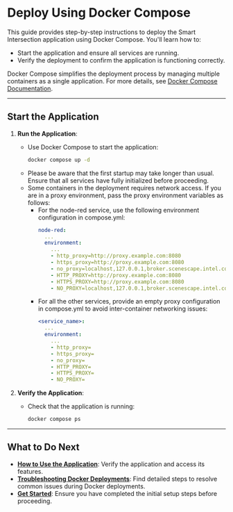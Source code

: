 # Deploy Using Docker Compose

This guide provides step-by-step instructions to deploy the Smart Intersection application using Docker Compose. You'll learn how to:
- Start the application and ensure all services are running.
- Verify the deployment to confirm the application is functioning correctly.

Docker Compose simplifies the deployment process by managing multiple containers as a single application. For more details, see [Docker Compose Documentation](https://docs.docker.com/compose/).

---
## Start the Application
1. **Run the Application**:
    - Use Docker Compose to start the application:
        ```bash
        docker compose up -d
        ```
    - Please be aware that the first startup may take longer than usual. Ensure that all services have fully initialized before proceeding.
    - Some containers in the deployment requires network access.
      If you are in a proxy environment, pass the proxy environment variables as follows:
      - For the node-red service, use the following environment configuration in compose.yml:
        ```yaml
        node-red:
          ...
          environment:
            ...
            - http_proxy=http://proxy.example.com:8080
            - https_proxy=http://proxy.example.com:8080
            - no_proxy=localhost,127.0.0.1,broker.scenescape.intel.com,influxdb2
            - HTTP_PROXY=http://proxy.example.com:8080
            - HTTPS_PROXY=http://proxy.example.com:8080
            - NO_PROXY=localhost,127.0.0.1,broker.scenescape.intel.com,influxdb2
        ```
      - For all the other services, provide an empty proxy configuration in compose.yml to avoid inter-container networking issues:
        ```yaml
        <service_name>:
          ...
          environment:
            ...
            - http_proxy=
            - https_proxy=
            - no_proxy=
            - HTTP_PROXY=
            - HTTPS_PROXY=
            - NO_PROXY=
        ```

2. **Verify the Application**:
    - Check that the application is running:
        ```bash
        docker compose ps
        ```

---

## What to Do Next

- **[How to Use the Application](./how-to-use-application.md)**: Verify the application and access its features.
- **[Troubleshooting Docker Deployments](./support.md#troubleshooting-docker-deployments)**: Find detailed steps to resolve common issues during Docker deployments.
- **[Get Started](./get-started.md)**: Ensure you have completed the initial setup steps before proceeding.

